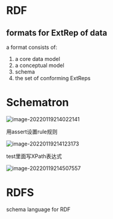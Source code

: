 # RDF

## formats for ExtRep of data

a format consists of:

1. a core data model
2. a conceptual model
3. schema
4. the set of conforming ExtReps

# Schematron

![image-20220119214022141](https://cdn.jsdelivr.net/gh/AppleisTasty/PicGarage/tmp/202201192140205.png)

用assert设置rule规则

![image-20220119214123173](https://cdn.jsdelivr.net/gh/AppleisTasty/PicGarage/tmp/202201192141232.png)

test里面写XPath表达式

![image-20220119214507557](https://cdn.jsdelivr.net/gh/AppleisTasty/PicGarage/tmp/202201192145659.png)





# RDFS

schema language for RDF
























